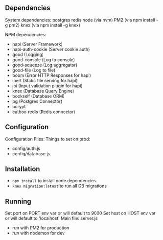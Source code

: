 ## Dependencies

System dependencies:
postgres
redis
node (via nvm)
PM2 (via npm install -g pm2)
knex (via npm install -g knex)

NPM dependencies:
 - hapi (Server Framework)
 - hapi-auth-cookie (Server cookie auth)
 - good (Logging)
 - good-console (Log to console)
 - good-squeeze (Log aggregator)
 - good-file (Log to file)
 - boom (Error HTTP Responses for hapi)
 - inert (Static file serving for hapi)
 - joi (Input validation plugin for hapi)
 - knex (Database Query Engine)
 - bookself (Database ORM)
 - pg (Postgres Connector)
 - bcrypt
 - catbox-redis (Redis connector)


## Configuration

Configuration Files:
Things to set on prod:
- config/auth.js
- config/database.js


## Installation
* `npm install` to install node dependencies
* `knex migration:latest` to run all DB migrations


## Running

Set port on PORT env var or will default to 9000
Set host on HOST env var or will default to 'localhost'
Main file: server.js
  - run with PM2 for production
  - run with nodemon for dev
